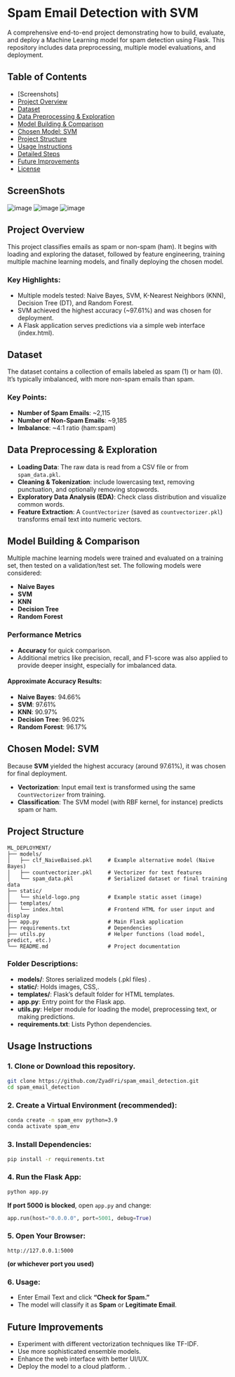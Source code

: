 # Spam Email Detection with SVM

A comprehensive end-to-end project demonstrating how to build, evaluate, and deploy a Machine Learning model for spam detection using Flask. This repository includes data preprocessing, multiple model evaluations, and deployment.

## Table of Contents
- [Screenshots]
- [Project Overview](#project-overview)
- [Dataset](#dataset)
- [Data Preprocessing & Exploration](#data-preprocessing--exploration)
- [Model Building & Comparison](#model-building--comparison)
- [Chosen Model: SVM](#chosen-model-svm)
- [Project Structure](#project-structure)
- [Usage Instructions](#usage-instructions)
- [Detailed Steps](#detailed-steps)
- [Future Improvements](#future-improvements)
- [License](#license)
## ScreenShots
![image](https://github.com/user-attachments/assets/fa5eddb4-727c-461f-b6fb-7882376a515a)
![image](https://github.com/user-attachments/assets/60d0e8a1-e281-40b7-a310-30570cec835b)
![image](https://github.com/user-attachments/assets/ed493f66-b159-463a-9932-19da8422545b)

## Project Overview
This project classifies emails as spam or non-spam (ham). It begins with loading and exploring the dataset, followed by feature engineering, training multiple machine learning models, and finally deploying the chosen model.

### Key Highlights:
- Multiple models tested: Naive Bayes, SVM, K-Nearest Neighbors (KNN), Decision Tree (DT), and Random Forest.
- SVM achieved the highest accuracy (~97.61%) and was chosen for deployment.
- A Flask application serves predictions via a simple web interface (index.html).

## Dataset
The dataset  contains a collection of emails labeled as spam (1) or ham (0). It’s typically imbalanced, with more non-spam emails than spam.

### Key Points:
- **Number of Spam Emails**: ~2,115
- **Number of Non-Spam Emails**: ~9,185
- **Imbalance**: ~4:1 ratio (ham:spam)

## Data Preprocessing & Exploration
- **Loading Data**: The raw data is read from a CSV file or from `spam_data.pkl`.
- **Cleaning & Tokenization**:  include lowercasing text, removing punctuation, and optionally removing stopwords.
- **Exploratory Data Analysis (EDA)**: Check class distribution and visualize common words.
- **Feature Extraction**: A `CountVectorizer` (saved as `countvectorizer.pkl`) transforms email text into numeric vectors.

## Model Building & Comparison
Multiple machine learning models were trained and evaluated on a training set, then tested on a validation/test set. The following models were considered:
- **Naive Bayes**
- **SVM**
- **KNN**
- **Decision Tree**
- **Random Forest**

### Performance Metrics
- **Accuracy** for quick comparison.
- Additional metrics like precision, recall, and F1-score was also  applied to  provide deeper insight, especially for imbalanced data.

#### Approximate Accuracy Results:
- **Naive Bayes**: 94.66%
- **SVM**: 97.61%
- **KNN**: 90.97%
- **Decision Tree**: 96.02%
- **Random Forest**: 96.17%

## Chosen Model: SVM
Because **SVM** yielded the highest accuracy (around 97.61%), it was chosen for final deployment.

- **Vectorization**: Input email text is transformed using the same `CountVectorizer` from training.
- **Classification**: The SVM model (with RBF kernel, for instance) predicts spam or ham.

## Project Structure
```
ML_DEPLOYMENT/
├── models/
│   ├── clf_NaiveBaised.pkl     # Example alternative model (Naive Bayes)
│   ├── countvectorizer.pkl     # Vectorizer for text features
│   └── spam_data.pkl           # Serialized dataset or final training data
├── static/
│   └── shield-logo.png         # Example static asset (image)
├── templates/
│   └── index.html              # Frontend HTML for user input and display
├── app.py                      # Main Flask application
├── requirements.txt            # Dependencies
├── utils.py                    # Helper functions (load model, predict, etc.)
└── README.md                   # Project documentation
```

### Folder Descriptions:
- **models/**: Stores serialized models (.pkl files) .
- **static/**: Holds images, CSS,.
- **templates/**: Flask’s default folder for HTML templates.
- **app.py**: Entry point for the Flask app.
- **utils.py**: Helper module for loading the model, preprocessing text, or making predictions.
- **requirements.txt**: Lists Python dependencies.

## Usage Instructions

### 1. Clone or Download this repository.
```bash
git clone https://github.com/ZyadFri/spam_email_detection.git
cd spam_email_detection
```

### 2. Create a Virtual Environment (recommended):
```bash
conda create -n spam_env python=3.9
conda activate spam_env
```

### 3. Install Dependencies:
```bash
pip install -r requirements.txt
```

### 4. Run the Flask App:
```bash
python app.py
```

**If port 5000 is blocked**, open `app.py` and change:
```python
app.run(host="0.0.0.0", port=5001, debug=True)
```

### 5. Open Your Browser:
```plaintext
http://127.0.0.1:5000
```

**(or whichever port you used)**

### 6. Usage:
- Enter Email Text and click **“Check for Spam.”**
- The model will classify it as **Spam** or **Legitimate Email**.

## Future Improvements
- Experiment with different vectorization techniques like TF-IDF.
- Use more sophisticated ensemble models.
- Enhance the web interface with better UI/UX.
- Deploy the model to a cloud platform.
.

